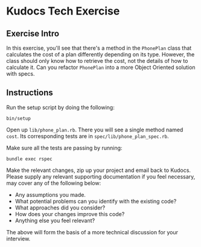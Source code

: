 # Kudocs Tech Exercise

## Exercise Intro

In this exercise, you'll see that there's a method in the `PhonePlan` class that calculates the cost of a plan differently depending on its type. However, the class should only know how to retrieve the cost, not the details of how to calculate it.  Can you refactor `PhonePlan` into a more Object Oriented solution with specs.

## Instructions

Run the setup script by doing the following:

    bin/setup

Open up `lib/phone_plan.rb`. There you will see a single method named `cost`. Its corresponding tests are in `spec/lib/phone_plan_spec.rb`.

Make sure all the tests are passing by running:

    bundle exec rspec

Make the relevant changes, zip up your project and email back to Kudocs.  Please supply any relevant supporting documentation if you feel necessary, may cover any of the following below:
 
 * Any assumptions you made.
 * What potential problems can you identify with the existing code?
 * What approaches did you consider?
 * How does your changes improve this code?
 * Anything else you feel relevant?

The above will form the basis of a more technical discussion for your interview.
